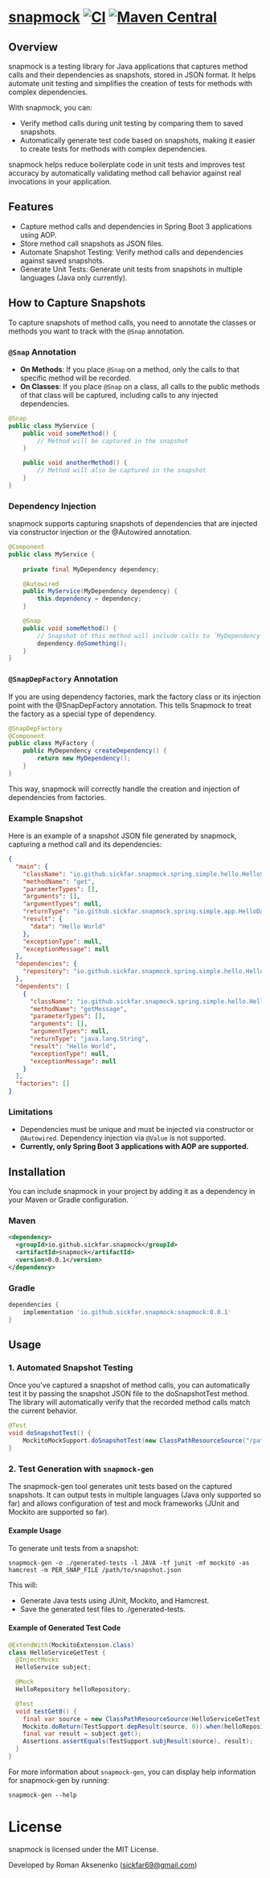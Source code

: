 # [snapmock](https://github.com/sickfar/snapmock) [![CI](https://github.com/sickfar/snapmock/actions/workflows/maven.yml/badge.svg?branch=main)](https://github.com/sickfar/snapmock/actions/workflows/maven.yml) [![Maven Central](https://img.shields.io/maven-central/v/io.github.sickfar/snapmock.svg)](http://search.maven.org/#search%7Cga%7C1%7Cg%3A%22io.github.sickfar%22)

## Overview
snapmock is a testing library for Java applications that captures method calls and their dependencies as snapshots, stored in JSON format. It helps automate unit testing and simplifies the creation of tests for methods with complex dependencies.

With snapmock, you can:

- Verify method calls during unit testing by comparing them to saved snapshots.
- Automatically generate test code based on snapshots, making it easier to create tests for methods with complex dependencies.

snapmock helps reduce boilerplate code in unit tests and improves test accuracy by automatically validating method call behavior against real invocations in your application.

## Features
- Capture method calls and dependencies in Spring Boot 3 applications using AOP.
- Store method call snapshots as JSON files.
- Automate Snapshot Testing: Verify method calls and dependencies against saved snapshots.
- Generate Unit Tests: Generate unit tests from snapshots in multiple languages (Java only currently).

## How to Capture Snapshots

To capture snapshots of method calls, you need to annotate the classes or methods you want to track with the `@Snap` annotation.

### `@Snap` Annotation

- **On Methods**: If you place `@Snap` on a method, only the calls to that specific method will be recorded.
- **On Classes**: If you place `@Snap` on a class, all calls to the public methods of that class will be captured, including calls to any injected dependencies.

```java
@Snap
public class MyService {
    public void someMethod() {
        // Method will be captured in the snapshot
    }

    public void anotherMethod() {
        // Method will also be captured in the snapshot
    }
}
```
### Dependency Injection
snapmock supports capturing snapshots of dependencies that are injected via constructor injection or the @Autowired annotation.

```java
@Component
public class MyService {
    
    private final MyDependency dependency;

    @Autowired
    public MyService(MyDependency dependency) {
        this.dependency = dependency;
    }

    @Snap
    public void someMethod() {
        // Snapshot of this method will include calls to `MyDependency` methods
        dependency.doSomething();
    }
}
```

### `@SnapDepFactory` Annotation
If you are using dependency factories, mark the factory class or its injection point with the @SnapDepFactory annotation.
This tells Snapmock to treat the factory as a special type of dependency.

```java
@SnapDepFactory
@Component
public class MyFactory {
    public MyDependency createDependency() {
        return new MyDependency();
    }
}
```
This way, snapmock will correctly handle the creation and injection of dependencies from factories.

### Example Snapshot

Here is an example of a snapshot JSON file generated by snapmock, capturing a method call and its dependencies:
```json
{
  "main": {
    "className": "io.github.sickfar.snapmock.spring.simple.hello.HelloService",
    "methodName": "get",
    "parameterTypes": [],
    "arguments": [],
    "argumentTypes": null,
    "returnType": "io.github.sickfar.snapmock.spring.simple.app.HelloData",
    "result": {
      "data": "Hello World"
    },
    "exceptionType": null,
    "exceptionMessage": null
  },
  "dependencies": {
    "repository": "io.github.sickfar.snapmock.spring.simple.hello.HelloRepository"
  },
  "dependents": [
    {
      "className": "io.github.sickfar.snapmock.spring.simple.hello.HelloRepository",
      "methodName": "getMessage",
      "parameterTypes": [],
      "arguments": [],
      "argumentTypes": null,
      "returnType": "java.lang.String",
      "result": "Hello World",
      "exceptionType": null,
      "exceptionMessage": null
    }
  ],
  "factories": []
}
```

### Limitations
- Dependencies must be unique and must be injected via constructor or `@Autowired`. Dependency injection via `@Value` is not supported.
- **Currently, only Spring Boot 3 applications with AOP are supported.**

## Installation

You can include snapmock in your project by adding it as a dependency in your Maven or Gradle configuration.

### Maven
```xml
<dependency>
  <groupId>io.github.sickfar.snapmock</groupId>
  <artifactId>snapmock</artifactId>
  <version>0.0.1</version>
</dependency>
```
### Gradle
```groovy
dependencies {
    implementation 'io.github.sickfar.snapmock:snapmock:0.0.1'
}
```

## Usage

### 1. Automated Snapshot Testing
Once you've captured a snapshot of method calls, you can automatically test it by passing the snapshot JSON file to the doSnapshotTest method. 
The library will automatically verify that the recorded method calls match the current behavior.

```java
@Test
void doSnapshotTest() {
    MockitoMockSupport.doSnapshotTest(new ClassPathResourceSource("/path/to/snapshot.json"));
}
```

### 2. Test Generation with `snapmock-gen`
The snapmock-gen tool generates unit tests based on the captured snapshots. 
It can output tests in multiple languages (Java only supported so far) and allows configuration of test and mock frameworks (JUnit and Mockito are supported so far).

#### Example Usage

To generate unit tests from a snapshot:
```shell
snapmock-gen -o ./generated-tests -l JAVA -tf junit -mf mockito -as hamcrest -m PER_SNAP_FILE /path/to/snapshot.json
```
This will:
- Generate Java tests using JUnit, Mockito, and Hamcrest.
- Save the generated test files to ./generated-tests.

#### Example of Generated Test Code
```java
@ExtendWith(MockitoExtension.class)
class HelloServiceGetTest {
  @InjectMocks
  HelloService subject;

  @Mock
  HelloRepository helloRepository;

  @Test
  void testGet0() {
    final var source = new ClassPathResourceSource(HelloServiceGetTest.class, "HelloService_get_0.json");
    Mockito.doReturn(TestSupport.depResult(source, 0)).when(helloRepository).getMessage();
    final var result = subject.get();
    Assertions.assertEquals(TestSupport.subjResult(source), result);
  }
}
```

For more information about `snapmock-gen`, you can display help information for snapmock-gen by running:
```shell
snapmock-gen --help
```

# License
snapmock is licensed under the MIT License.

Developed by Roman Aksenenko (sickfar69@gmail.com)
